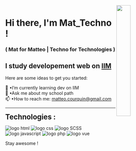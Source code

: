 <link rel="stylesheet" type="text/css" media="all" href="style.css" />

<img align="right" width="30%" src="https://www.frenchweb.fr/wp-content/uploads/2016/11/nicolas-hachet-2016.gif" data-canonical-src="https://media.giphy.com/media/cFdHXXm5GhJsc/giphy.gif?cid=ecf05e47yng7ezmnf7at7y8xwpcd3h8eo702fjopjc4tvkxt&amp;rid=giphy.gif&amp;ct=g" style="max-width: 100%;">

# Hi there, I'm Mat_Techno ! 
### ( Mat for Matteo | Techno for Technologies )
## I study developement web on <a href="https://www.iim.fr/">IIM</a>


Here are some ideas to get you started:

🌱 •I’m currently learning dev on IIM <br>
💬 •Ask me about my school path <br>
📫 •How to reach me: <a href="mailto:matteo.courquin@gmail.com">matteo.courquin@gmail.com</a> <br>




---

<strong style="font-size: 1.6em;">Technologies :</strong>
<div>

<img src="" alt="logo html">
<img src="" alt="logo css">
<img src="" alt="logo SCSS">
<img src="" alt="logo javascript">
<img src="" alt="logo php">
<img src="" alt="logo vue">


</div>


<p text-align= "center" font-size="1.8em">Stay awesome !</p>